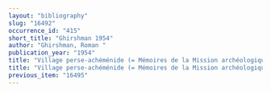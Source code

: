 ```yaml
---
layout: "bibliography"
slug: "16492"
occurrence_id: "415"
short_title: "Ghirshman 1954"
author: "Ghirshman, Roman "
publication_year: "1954"
title: "Village perse-achéménide (= Mémoires de la Mission archéologique en Iran, 36. Mission de Susiane)"
title: "Village perse-achéménide (= Mémoires de la Mission archéologique en Iran, 36. Mission de Susiane)"
previous_item: "16495"
---
```

